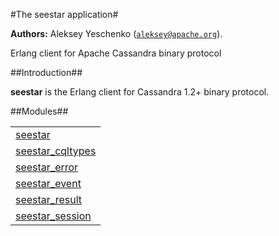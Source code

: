 

#The seestar application#


__Authors:__ Aleksey Yeschenko ([`aleksey@apache.org`](mailto:aleksey@apache.org)).

Erlang client for Apache Cassandra binary protocol

##Introduction##

<strong>seestar</strong>
 is the Erlang client for Cassandra 1.2+ binary protocol.


##Modules##


<table width="100%" border="0" summary="list of modules">
<tr><td><a href="https://github.com/iamaleksey/seestar/blob/master/doc/seestar.md" class="module">seestar</a></td></tr>
<tr><td><a href="https://github.com/iamaleksey/seestar/blob/master/doc/seestar_cqltypes.md" class="module">seestar_cqltypes</a></td></tr>
<tr><td><a href="https://github.com/iamaleksey/seestar/blob/master/doc/seestar_error.md" class="module">seestar_error</a></td></tr>
<tr><td><a href="https://github.com/iamaleksey/seestar/blob/master/doc/seestar_event.md" class="module">seestar_event</a></td></tr>
<tr><td><a href="https://github.com/iamaleksey/seestar/blob/master/doc/seestar_result.md" class="module">seestar_result</a></td></tr>
<tr><td><a href="https://github.com/iamaleksey/seestar/blob/master/doc/seestar_session.md" class="module">seestar_session</a></td></tr></table>

